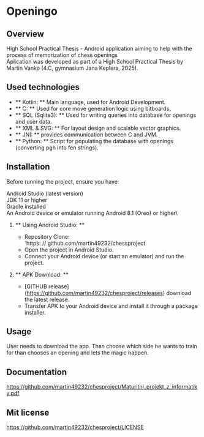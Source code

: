 # Openingo

## Overview
High School Practical Thesis - Android application aiming to help with the process of memorization of chess openings\
Aplication was developed as part of a High School Practical Thesis by Martin Vanko (4.C, gymnasium Jana Keplera, 2025).

## Used technologies

- ** Kotlin: ** Main language, used for Android Development.
- ** C: ** Used for core move generation logic using bitboards.
- ** SQL (Sqlite3): ** Used for writing queries into database for openings and user data.
- ** XML & SVG: ** For layout design and scalable vector graphics.
- ** JNI: ** provides communication between C and JVM.
- ** Python: ** Script for populating the database with openings (converting pgn into fen strings).


## Installation

Before running the project, ensure you have:

Android Studio (latest version)\
JDK 11 or higher\
Gradle installed\
An Android device or emulator running Android 8.1 (Oreo) or higher\
1. ** Using Android Studio: **
   - Repository Clone:  
     `https: // github.com/martin49232/chessproject
   - Open the project in Android Studio.
   - Connect your Android device (or start an emulator) and run the project.
  
2. ** APK Download: **
   - [GITHUB release] (https://github.com/martin49232/chesproject/releases) download the latest release.
   - Transfer APK to your Android device and install it through a package installer.

## Usage
User needs to download the app. Than choose which side he wants to train for than chooses an opening and lets the magic happen.

## Documentation
https://github.com/martin49232/chesproject/Maturitní_projekt_z_informatiky.pdf

## Mit license
https://github.com/martin49232/chesproject/LICENSE
